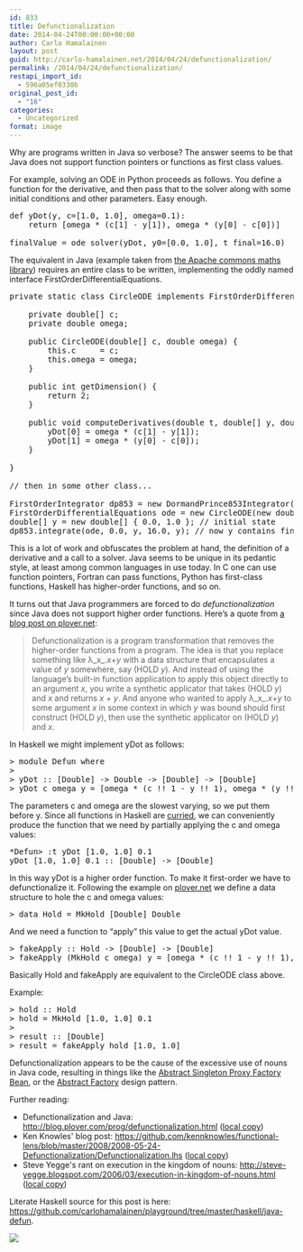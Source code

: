 ```yaml
---
id: 833
title: Defunctionalization
date: 2014-04-24T00:00:00+00:00
author: Carlo Hamalainen
layout: post
guid: http://carlo-hamalainen.net/2014/04/24/defunctionalization/
permalink: /2014/04/24/defunctionalization/
restapi_import_id:
  - 596a05ef0330b
original_post_id:
  - "16"
categories:
  - Uncategorized
format: image
---
```

Why are programs written in Java so verbose? The answer seems to be that Java does not support function pointers or functions as first class values. 

For example, solving an ODE in Python proceeds as follows. You define a function for the derivative, and then pass that to the solver along with some initial conditions and other parameters. Easy enough.

<pre>def yDot(y, c=[1.0, 1.0], omega=0.1):
    return [omega * (c[1] - y[1]), omega * (y[0] - c[0])]

finalValue = ode_solver(yDot, y0=[0.0, 1.0], t_final=16.0)
</pre>

The equivalent in Java (example taken from [the Apache commons maths library](http://commons.apache.org/proper/commons-math/userguide/ode.html)) requires an entire class to be written, implementing the oddly named interface FirstOrderDifferentialEquations. 

<pre>private static class CircleODE implements FirstOrderDifferentialEquations {

    private double[] c;
    private double omega;

    public CircleODE(double[] c, double omega) {
        this.c     = c;
        this.omega = omega;
    }

    public int getDimension() {
        return 2;
    }

    public void computeDerivatives(double t, double[] y, double[] yDot) {
        yDot[0] = omega * (c[1] - y[1]);
        yDot[1] = omega * (y[0] - c[0]);
    }

}

// then in some other class...

FirstOrderIntegrator dp853 = new DormandPrince853Integrator(1.0e-8, 100.0, 1.0e-10, 1.0e-10);
FirstOrderDifferentialEquations ode = new CircleODE(new double[] { 1.0, 1.0 }, 0.1);
double[] y = new double[] { 0.0, 1.0 }; // initial state
dp853.integrate(ode, 0.0, y, 16.0, y); // now y contains final state at time t=16.0
</pre>

This is a lot of work and obfuscates the problem at hand, the definition of a derivative and a call to a solver. Java seems to be unique in its pedantic style, at least among common languages in use today. In C one can use function pointers, Fortran can pass functions, Python has first-class functions, Haskell has higher-order functions, and so on.

It turns out that Java programmers are forced to do _defunctionalization_ since Java does not support higher order functions. Here’s a quote from [a blog post on plover.net](http://blog.plover.com/prog/defunctionalization.html):

> Defunctionalization is a program transformation that removes the higher-order functions from a program. The idea is that you replace something like λ_x_._x_+_y_ with a data structure that encapsulates a value of _y_ somewhere, say (HOLD _y_). And instead of using the language’s built-in function application to apply this object directly to an argument _x_, you write a synthetic applicator that takes (HOLD _y_) and _x_ and returns _x_ + _y_. And anyone who wanted to apply λ_x_._x_+_y_ to some argument _x_ in some context in which _y_ was bound should first construct (HOLD _y_), then use the synthetic applicator on (HOLD _y_) and _x_.

In Haskell we might implement yDot as follows: 

<pre>> module Defun where
>
> yDot :: [Double] -> Double -> [Double] -> [Double]
> yDot c omega y = [omega * (c !! 1 - y !! 1), omega * (y !! 0 - c !! 0)]
</pre>

The parameters c and omega are the slowest varying, so we put them before y. Since all functions in Haskell are [curried](http://www.haskell.org/haskellwiki/Currying), we can conveniently produce the function that we need by partially applying the c and omega values:

<pre>*Defun> :t yDot [1.0, 1.0] 0.1
yDot [1.0, 1.0] 0.1 :: [Double] -> [Double]
</pre>

In this way yDot is a higher order function. To make it first-order we have to defunctionalize it. Following the example on [plover.net](http://blog.plover.com/prog/defunctionalization.html) we define a data structure to hole the c and omega values:

<pre>> data Hold = MkHold [Double] Double
</pre>

And we need a function to “apply” this value to get the actual yDot value.

<pre>> fakeApply :: Hold -> [Double] -> [Double]
> fakeApply (MkHold c omega) y = [omega * (c !! 1 - y !! 1), omega * (y !! 0 - c !! 0)]
</pre>

Basically Hold and fakeApply are equivalent to the CircleODE class above. 

Example: 

<pre>> hold :: Hold
> hold = MkHold [1.0, 1.0] 0.1
>
> result :: [Double]
> result = fakeApply hold [1.0, 1.0]
</pre>

Defunctionalization appears to be the cause of the excessive use of nouns in Java code, resulting in things like the [Abstract Singleton Proxy Factory Bean](http://docs.spring.io/spring/docs/2.5.x/api/org/springframework/aop/framework/AbstractSingletonProxyFactoryBean.html), or the [Abstract Factory](http://en.wikipedia.org/wiki/Abstract_factory_pattern) design pattern.

Further reading: 

  * Defunctionalization and Java: <http://blog.plover.com/prog/defunctionalization.html> ([local copy](http://carlo-hamalainen.net/stuff/defunctionalization_local_copies/The%20Universe%20of%20Discourse%20%20%20Defunctionalization%20and%20Java.html)) 
  * Ken Knowles' blog post: <https://github.com/kennknowles/functional-lens/blob/master/2008/2008-05-24-Defunctionalization/Defunctionalization.lhs> ([local copy](http://carlo-hamalainen.net/stuff/defunctionalization_local_copies/Defunctionalization.lhs)) 
  * Steve Yegge's rant on execution in the kingdom of nouns: <http://steve-yegge.blogspot.com/2006/03/execution-in-kingdom-of-nouns.html> ([local copy](http://carlo-hamalainen.net/stuff/defunctionalization_local_copies/Stevey%27s%20Blog%20Rants%20%20Execution%20in%20the%20Kingdom%20of%20Nouns.html)) 

Literate Haskell source for this post is here: <https://github.com/carlohamalainen/playground/tree/master/haskell/java-defun>. 



[<img src="https://i1.wp.com/s3.amazonaws.com/carlo-hamalainen.net/oldblog/stuff/world_according_to_OO_programmer.jpg?w=1100&#038;ssl=1" data-recalc-dims="1" />](http://www.howtogeek.com/123403/the-world-as-seen-by-an-object-oriented-programmer-comic/)
